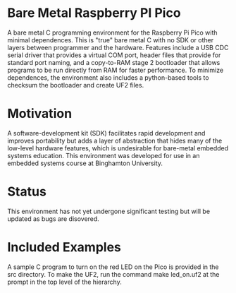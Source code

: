 # Bare Metal Raspberry PI Pico
 A bare metal C programming environment for the Raspberry Pi Pico with minimal dependences.  This is "true" bare metal C with no SDK or other layers between programmer and the hardware.  Features include a USB CDC serial driver that provides a virtual COM port, header files that provide for standard port naming, and a copy-to-RAM stage 2 bootloader that allows programs to be run directly from RAM for faster performance.  To minimize dependences, the environment also includes a python-based tools to checksum the bootloader and create UF2 files.

# Motivation
 A software-development kit (SDK) facilitates rapid development and improves portability but adds a layer of abstraction that hides many of the low-level hardware features, which is undesirable for bare-metal embedded systems education.  This environment was developed for use in an embedded systems course at Binghamton University.  
 
 # Status
 This environment has not yet undergone significant testing but will be updated as bugs are disovered.
 
 # Included Examples
 A sample C program to turn on the red LED on the Pico is provided in the src directory.  To make the UF2, run the command make led_on.uf2 at the prompt in the top level of the hierarchy.
